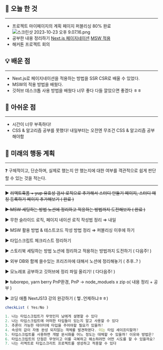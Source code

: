 ## 🚩 오늘 한 것

---

- 프로젝트 마이페이지의 계획 페이지 퍼블리싱 80% 완료
  ![스크린샷 2023-10-23 오후 9.07.16.png](https://prod-files-secure.s3.us-west-2.amazonaws.com/79e8952c-e574-431f-9bc3-5ddb69be673c/1e3f4d50-0079-4bf4-9713-6c648187dbec/%E1%84%89%E1%85%B3%E1%84%8F%E1%85%B3%E1%84%85%E1%85%B5%E1%86%AB%E1%84%89%E1%85%A3%E1%86%BA_2023-10-23_%E1%84%8B%E1%85%A9%E1%84%92%E1%85%AE_9.07.16.png)
- 공부한 내용 정리하기
  [Next.js 페이지네이션](https://www.notion.so/Next-js-80b1aac38ea241018edd44c66bc8265e?pvs=21)
  [MSW 적용](https://www.notion.so/MSW-2b088737205141e5a5e51b4e0607897c?pvs=21)
- 해커톤 프로젝트 회의

## 💡 배운 점

---

- Next.js로 페이지네이션을 적용하는 방법을 SSR CSR로 배울 수 있었다.
- MSW의 적용 방법을 배웠다.
- 깃허브 데스크톱 사용 방법을 배웠다 너무 좋다 다들 깔았으면 좋겠다 ㅎㅎ

## 🥹 아쉬운 점

---

- 시간이 너무 부족하다!
- CSS & 알고리즘 공부를 못했다! 내일부터는 오전엔 무조건 CSS & 알고리즘 공부해야함

## 📝 미래의 행동 계획

---

<aside>
❓ 구체적이고, 단순하며, 실제로 했는지 안 했는지에 대한 여부를 객관적으로 쉽게 판단할 수 있는 것을 적는다.

</aside>

---

► ~~리액트훅폼 + yup 유효성 검사 로직으로 추가해서 스터디 만들기 페이지, 스터디 매칭 등록하기 페이지 추가해보기 ( 완료 )~~

~~► MSW 세팅하는 방법 노션에 정리하고 적용하는 방법까지 도전해보자 ( 완료 )~~

► 무한 슬라이드 로직, 페이지 네이션 로직 작성법 정리 ⇒ 내일

► MSW 활용 방법 & 테스트코드 작성 방법 정리 ⇒ 퍼블리싱 이후에 하기

► 타입스크립트 체크리스트 정리하기

► 스토리북 세팅하는 방법 노션에 정리하고 적용하는 방법까지 도전하기 ( 다음주! )

► 외부 DB와 함께 쓸수있는 프리즈마에 대해서 노션에 정리해놓기 ( 추후..? )

► 모노레포 공부하고 깃허브에 정리 파일 올리기! ( 다다음주! )

► tuborepo, yarn berry PnP환경, PnP -> node_moduels x zip o( 내용 정리 + 공부 )

► 코딩 애플 NextJS13 강의 완강하기 ( 헿..언제하냐ㅎㅎ)

```jsx
checkList ( Yes/No )

1. 나는 타입스크립트가 무엇인지 남에게 설명할 수 있다
2. 나는 타입스크립트에 어떠한 타입들이 있는지 알고 사용할 수 있다
3. 추론이 가능한 데이터에 타입을 주어야할 필요가 있을까?
4. 속성의 값이 자동 완성 되지않는 객체를 발견하였다. 이는 타입 세이프티할까?
5. 타입스크립트를 사용하면 개발 문서화를 어느 정도는 대체할 수 있을까? 이유와 방법은?
6. 타입스크립트의 단점은 무엇이고 이를 극복하고 해소하려먼 어떤 시도를 할 수 있을까요?
7. 나는 리엑트로 타입스크리트 프로젝트를 생성하고 적용할 수 있다
```
